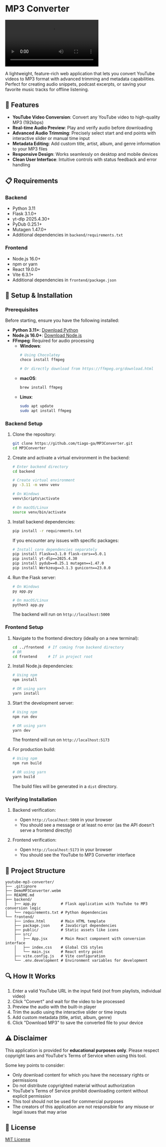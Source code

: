 # MP3 Converter

![MP3 Converter](DemoMP3Converter.webm)

A lightweight, feature-rich web application that lets you convert YouTube videos to MP3 format with advanced trimming and metadata capabilities. Perfect for creating audio snippets, podcast excerpts, or saving your favorite music tracks for offline listening.

## 🌟 Features

- **YouTube Video Conversion**: Convert any YouTube video to high-quality MP3 (192kbps)
- **Real-time Audio Preview**: Play and verify audio before downloading
- **Advanced Audio Trimming**: Precisely select start and end points with interactive slider or manual time input
- **Metadata Editing**: Add custom title, artist, album, and genre information to your MP3 files
- **Responsive Design**: Works seamlessly on desktop and mobile devices
- **Clean User Interface**: Intuitive controls with status feedback and error handling

## 📋 Requirements

### Backend
- Python 3.11
- Flask 3.1.0+
- yt-dlp 2025.4.30+
- PyDub 0.25.1+
- Mutagen 1.47.0+
- Additional dependencies in `backend/requirements.txt`

### Frontend
- Node.js 16.0+
- npm or yarn
- React 19.0.0+
- Vite 6.3.1+
- Additional dependencies in `frontend/package.json`

## 🚀 Setup & Installation

### Prerequisites

Before starting, ensure you have the following installed:

- **Python 3.11+**: [Download Python](https://www.python.org/downloads/release/python-3110/)
- **Node.js 16.0+**: [Download Node.js](https://nodejs.org/)
- **FFmpeg**: Required for audio processing
  - **Windows**: 
    ```bash
    # Using Chocolatey
    choco install ffmpeg
    
    # Or directly download from https://ffmpeg.org/download.html
    ```
  - **macOS**:
    ```bash
    brew install ffmpeg
    ```
  - **Linux**:
    ```bash
    sudo apt update
    sudo apt install ffmpeg
    ```

### Backend Setup

1. Clone the repository:
   ```bash
   git clone https://github.com/tiago-ga/MP3Converter.git
   cd MP3Converter
   ```

2. Create and activate a virtual environment in the backend:
   ```bash
   # Enter backend directory
   cd backend

   # Create virtual environment
   py -3.11 -m venv venv
   
   # On Windows
   venv\Scripts\activate
   
   # On macOS/Linux
   source venv/bin/activate
   ```

3. Install backend dependencies:
   ```bash
   pip install -r requirements.txt
   ```
   
   If you encounter any issues with specific packages:
   ```bash
   # Install core dependencies separately
   pip install Flask==3.1.0 flask-cors==5.0.1
   pip install yt-dlp==2025.4.30
   pip install pydub==0.25.1 mutagen==1.47.0
   pip install Werkzeug==3.1.3 gunicorn==23.0.0
   ```

4. Run the Flask server:
   ```bash
   # On Windows
   py app.py
   
   # On macOS/Linux
   python3 app.py
   ```
   The backend will run on `http://localhost:5000`

### Frontend Setup

1. Navigate to the frontend directory (ideally on a new terminal):
   ```bash
   cd ../frontend  # If coming from backend directory
   # OR
   cd frontend     # If in project root
   ```

2. Install Node.js dependencies:
   ```bash
   # Using npm
   npm install
   
   # OR using yarn
   yarn install
   ```

3. Start the development server:
   ```bash
   # Using npm
   npm run dev
   
   # OR using yarn
   yarn dev
   ```
   The frontend will run on `http://localhost:5173`

4. For production build:
   ```bash
   # Using npm
   npm run build
   
   # OR using yarn
   yarn build
   ```
   
   The build files will be generated in a `dist` directory.

### Verifying Installation

1. Backend verification:
   - Open `http://localhost:5000` in your browser
   - You should see a message or at least no error (as the API doesn't serve a frontend directly)

2. Frontend verification:
   - Open `http://localhost:5173` in your browser
   - You should see the YouTube to MP3 Converter interface

## 📁 Project Structure

```
youtube-mp3-converter/
├── .gitignore
├── DemoMP3Converter.webm
├── README.md
├── backend/
│   ├── app.py           # Flask application with YouTube to MP3 conversion logic
│   └── requirements.txt # Python dependencies
└── frontend/
    ├── index.html       # Main HTML template
    ├── package.json     # JavaScript dependencies
    ├── public/          # Static assets like icons
    ├── src/
    │   ├── App.jsx      # Main React component with conversion interface
    │   ├── index.css    # Global CSS styles
    │   └── main.jsx     # React entry point
    ├── vite.config.js   # Vite configuration
    └── .env.development # Environment variables for development
```

## 🔍 How It Works

1. Enter a valid YouTube URL in the input field (not from playlists, individual video)
2. Click "Convert" and wait for the video to be processed
3. Preview the audio with the built-in player
4. Trim the audio using the interactive slider or time inputs
5. Add custom metadata (title, artist, album, genre)
6. Click "Download MP3" to save the converted file to your device

## ⚠️ Disclaimer

This application is provided for **educational purposes only**. Please respect copyright laws and YouTube's Terms of Service when using this tool. 

Some key points to consider:
- Only download content for which you have the necessary rights or permissions
- Do not distribute copyrighted material without authorization
- YouTube's Terms of Service prohibit downloading content without explicit permission
- This tool should not be used for commercial purposes
- The creators of this application are not responsible for any misuse or legal issues that may arise

## 📝 License

[MIT License]()
